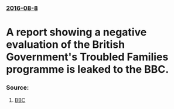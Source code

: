 ### [2016-08-8](/news/2016/08/8/index.md)

# A report showing a negative evaluation of the British Government's Troubled Families programme is leaked to the BBC. 




### Source:

1. [BBC](http://www.bbc.co.uk/news/uk-politics-37010486)
